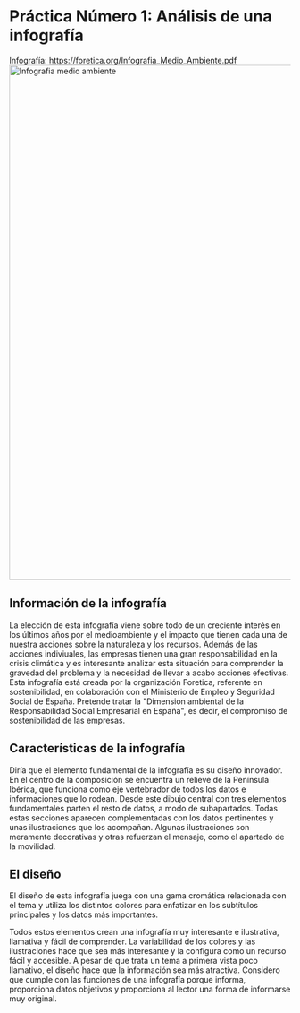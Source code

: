 # Práctica Número 1: Análisis de una infografía

Infografía: https://foretica.org/Infografia_Medio_Ambiente.pdf 
<img width="920" alt="Infografia medio ambiente" src="/ejercicios/infografia-1/imagen-infografia-1">

## Información de la infografía

La elección de esta infografía viene sobre todo de un creciente interés en los últimos años por el medioambiente y el impacto que tienen cada una de nuestra acciones sobre la naturaleza y los recursos. Además de las acciones indiviuales, las empresas tienen una gran responsabilidad en la crisis climática y es interesante analizar esta situación para comprender la gravedad del problema y la necesidad de llevar a acabo acciones efectivas.
Esta infografía está creada por la organización Foretica, referente en sostenibilidad, en colaboración con el Ministerio de Empleo y Seguridad Social de España. Pretende tratar la "Dimension ambiental de la Responsabilidad Social Empresarial en España", es decir, el compromiso de sostenibilidad de las empresas.

## Características de la infografía

Diría que el elemento fundamental de la infografía es su diseño innovador. En el centro de la composición se encuentra un relieve de la Península Ibérica, que funciona como eje vertebrador de todos los datos e informaciones que lo rodean. Desde este dibujo central con tres elementos fundamentales parten el resto de datos, a modo de subapartados. Todas estas secciones aparecen complementadas con los datos pertinentes y unas ilustraciones que los acompañan. Algunas ilustraciones son meramente decorativas y otras refuerzan el mensaje, como el apartado de la movilidad.

## El diseño

El diseño de esta infografía juega con una gama cromática relacionada con el tema y utiliza los distintos colores para enfatizar en los subtítulos principales y los datos más importantes. 

Todos estos elementos crean una infografía muy interesante e ilustrativa, llamativa y fácil de comprender. La variabilidad de los colores y las ilustraciones hace que sea más interesante y la configura como un recurso fácil y accesible. A pesar de que trata un tema a primera vista poco llamativo, el diseño hace que la información sea más atractiva. Considero que cumple con las funciones de una infografía porque informa, proporciona datos objetivos y proporciona al lector una forma de informarse muy original.
